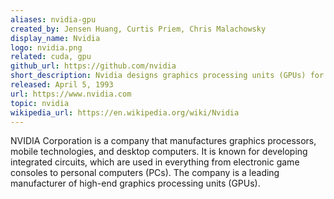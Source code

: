 ```yaml
---
aliases: nvidia-gpu
created_by: Jensen Huang, Curtis Priem, Chris Malachowsky
display_name: Nvidia
logo: nvidia.png
related: cuda, gpu
github_url: https://github.com/nvidia
short_description: Nvidia designs graphics processing units (GPUs) for the gaming and professional markets.
released: April 5, 1993
url: https://www.nvidia.com
topic: nvidia
wikipedia_url: https://en.wikipedia.org/wiki/Nvidia
---
```

NVIDIA Corporation is a company that manufactures graphics processors, mobile technologies, and desktop computers. It is known for developing integrated circuits, which are used in everything from electronic game consoles to personal computers (PCs). The company is a leading manufacturer of high-end graphics processing units (GPUs).
